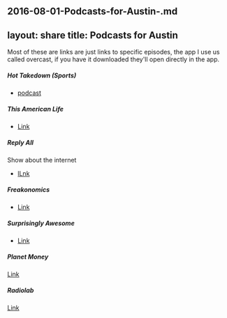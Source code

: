 2016-08-01-Podcasts-for-Austin-.md
---
layout: share
title: Podcasts for Austin 
---


Most of these are links are just links to specific episodes, the app I use us called overcast, if you have it downloaded they'll open directly in the app. 

##### Hot Takedown (Sports)

* [podcast](http://fivethirtyeight.com/tag/hot-takedown/)

##### This American Life
 
* [Link](https://overcast.fm/itunes201671138/this-american-life)


##### Reply All  
Show about the internet  
* [lLnk](https://overcast.fm/+DzGWc6c6I)

##### Freakonomics
* [Link](https://overcast.fm/itunes354668519/freakonomics-radio)

##### Surprisingly Awesome 
* [Link](https://overcast.fm/+FeeKqG4cs)

##### Planet Money 
[Link](https://overcast.fm/itunes290783428/planet-money)

##### Radiolab 
[Link](https://overcast.fm/+LzZw6Q)